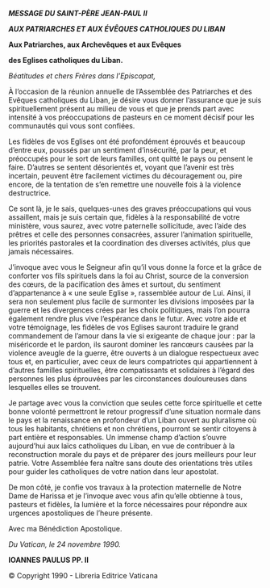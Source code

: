***MESSAGE DU SAINT-PÈRE JEAN-PAUL II***

***AUX PATRIARCHES ET AUX ÉVÊQUES CATHOLIQUES DU LIBAN***

**Aux Patriarches, aux Archevêques et aux Evêques**

**des Eglises catholiques du Liban.**

*Béatitudes et chers Frères dans l’Episcopat,*

À l’occasion de la réunion annuelle de l’Assemblée des Patriarches et des Evêques catholiques du Liban, je désire vous donner l’assurance que je suis spirituellement présent au milieu de vous et que je prends part avec intensité à vos préoccupations de pasteurs en ce moment décisif pour les communautés qui vous sont confiées.

Les fidèles de vos Eglises ont été profondément éprouvés et beaucoup d’entre eux, poussés par un sentiment d’insécurité, par la peur, et préoccupés pour le sort de leurs familles, ont quitté le pays ou pensent le faire. D’autres se sentent désorientés et, voyant que l’avenir est très incertain, peuvent être facilement victimes du découragement ou, pire encore, de la tentation de s’en remettre une nouvelle fois à la violence destructrice.

Ce sont là, je le sais, quelques-unes des graves préoccupations qui vous assaillent, mais je suis certain que, fidèles à la responsabilité de votre ministère, vous saurez, avec votre paternelle sollicitude, avec l’aide des prêtres et celle des personnes consacrées, assurer l’animation spirituelle, les priorités pastorales et la coordination des diverses activités, plus que jamais nécessaires.

J’invoque avec vous le Seigneur afin qu’il vous donne la force et la grâce de conforter vos fils spirituels dans la foi au Christ, source de la conversion des cœurs, de la pacification des âmes et surtout, du sentiment d’appartenance à « une seule Eglise », rassemblée autour de Lui. Ainsi, il sera non seulement plus facile de surmonter les divisions imposées par la guerre et les divergences crées par les choix politiques, mais l’on pourra également rendre plus vive l’espérance dans le futur. Avec votre aide et votre témoignage, les fidèles de vos Eglises sauront traduire le grand commandement de l’amour dans la vie si exigeante de chaque jour : par la miséricorde et le pardon, ils sauront dominer les rancœurs causées par la violence aveugle de la guerre, être ouverts à un dialogue respectueux avec tous et, en particulier, avec ceux de leurs compatriotes qui appartiennent à d’autres familles spirituelles, être compatissants et solidaires à l’égard des personnes les plus éprouvées par les circonstances douloureuses dans lesquelles elles se trouvent.

Je partage avec vous la conviction que seules cette force spirituelle et cette bonne volonté permettront le retour progressif d’une situation normale dans le pays et la renaissance en profondeur d’un Liban ouvert au pluralisme où tous les habitants, chrétiens et non chrétiens, pourront se sentir citoyens à part entière et responsables. Un immense champ d’action s’ouvre aujourd’hui aux laïcs catholiques du Liban, en vue de contribuer à la reconstruction morale du pays et de préparer des jours meilleurs pour leur patrie. Votre Assemblée fera naître sans doute des orientations très utiles pour guider les catholiques de votre nation dans leur apostolat.

De mon côté, je confie vos travaux à la protection maternelle de Notre Dame de Harissa et je l’invoque avec vous afin qu’elle obtienne à tous, pasteurs et fidèles, la lumière et la force nécessaires pour répondre aux urgences apostoliques de l’heure présente.

Avec ma Bénédiction Apostolique.

*Du Vatican, le 24 novembre 1990.*

**IOANNES PAULUS PP. II**

© Copyright 1990 - Libreria Editrice Vaticana